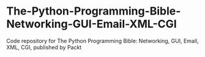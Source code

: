 


# The-Python-Programming-Bible-Networking-GUI-Email-XML-CGI
Code repository for The Python Programming Bible: Networking, GUI, Email, XML, CGI, published by Packt
